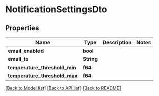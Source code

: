 # NotificationSettingsDto

## Properties

Name | Type | Description | Notes
------------ | ------------- | ------------- | -------------
**email_enabled** | **bool** |  | 
**email_to** | **String** |  | 
**temperature_threshold_min** | **f64** |  | 
**temperature_threshold_max** | **f64** |  | 

[[Back to Model list]](../README.md#documentation-for-models) [[Back to API list]](../README.md#documentation-for-api-endpoints) [[Back to README]](../README.md)


